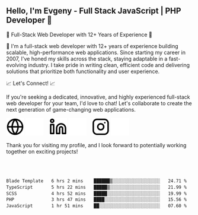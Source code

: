 ## Hello, I'm Evgeny - Full Stack JavaScript | PHP Developer 👋

🚀 Full-Stack Web Developer with 12+ Years of Experience 🚀

👋 I'm a full-stack web developer with 12+ years of experience building scalable, high-performance web applications. Since starting my career in 2007, I've honed my skills across the stack, staying adaptable in a fast-evolving industry. I take pride in writing clean, efficient code and delivering solutions that prioritize both functionality and user experience.

📈 Let's Connect! 📈

If you're seeking a dedicated, innovative, and highly experienced full-stack web developer for your team, I'd love to chat! Let's collaborate to create the next generation of game-changing web applications.

[![website](./img/globe-light.svg)](https://tradiry.com#gh-light-mode-only)
[![website](./img/globe-dark.svg)](https://tradiry.com#gh-dark-mode-only)
&nbsp;&nbsp;
[![website](./img/linkedin-light.svg)](https://www.linkedin.com/in/etulikov#gh-light-mode-only)
[![website](./img/linkedin-dark.svg)](https://www.linkedin.com/in/etulikov#gh-dark-mode-only)
&nbsp;&nbsp;
[![website](./img/instagram-light.svg)](https://www.instagram.com/evgenytulikov/#gh-light-mode-only)
[![website](./img/instagram-dark.svg)](https://www.instagram.com/evgenytulikov/#gh-dark-mode-only)

Thank you for visiting my profile, and I look forward to potentially working together on exciting projects!

<br />
<br />

<!--START_SECTION:waka-->

```txt
Blade Template   6 hrs 2 mins    ██████▒░░░░░░░░░░░░░░░░░░   24.71 %
TypeScript       5 hrs 22 mins   █████▒░░░░░░░░░░░░░░░░░░░   21.99 %
SCSS             4 hrs 52 mins   █████░░░░░░░░░░░░░░░░░░░░   19.99 %
PHP              3 hrs 47 mins   ████░░░░░░░░░░░░░░░░░░░░░   15.56 %
JavaScript       1 hr 51 mins    ██░░░░░░░░░░░░░░░░░░░░░░░   07.60 %
```

<!--END_SECTION:waka-->
